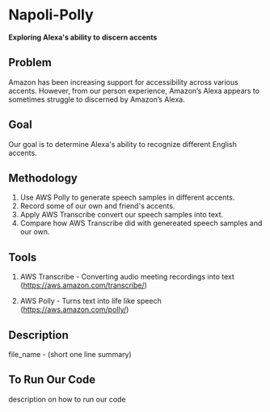 # Napoli-Polly
**Exploring Alexa's ability to discern accents**

## Problem
Amazon has been increasing support for accessibility across various accents. However, from our person experience, Amazon’s Alexa appears to sometimes struggle to discerned by Amazon’s Alexa.

## Goal 
Our goal is to determine Alexa's ability to recognize different English accents.

## Methodology 
1. Use AWS Polly to generate speech samples in different accents. 
2. Record some of our own and friend's accents. 
3. Apply AWS Transcribe convert our speech samples into text.
4. Compare how AWS Transcribe did with genereated speech samples and our own. 

## Tools 
1. AWS Transcribe - Converting audio meeting recordings into text (https://aws.amazon.com/transcribe/)

2. AWS Polly - Turns text into life like speech (https://aws.amazon.com/polly/)

## Description 
file_name - (short one line summary) 


## To Run Our Code 
description on how to run our code 
